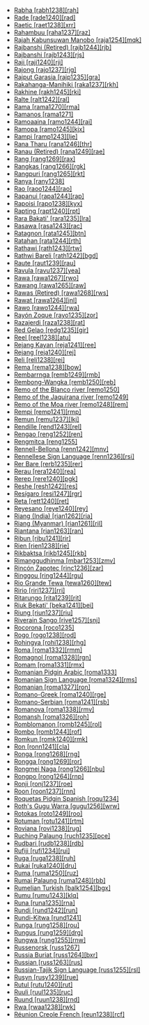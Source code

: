 - [Rabha [rabh1238][rah]](tree/sino1245/brah1260/bodo1279/koch1249/rabh1238/md.ini)
- [Rade [rade1240][rad]](tree/aust1307/mala1545/mala1536/nort3170/cham1327/cham1330/high1280/rade1241/rade1240/md.ini)
- [Raetic [raet1238][xrr]](tree/uncl1493/raet1238/md.ini)
- [Rahambuu [raha1237][raz]](tree/aust1307/mala1545/cele1242/east2488/sout2928/bung1268/west2566/west2567/raha1237/md.ini)
- [Rajah Kabunsuwan Manobo [raja1254][mqk]](tree/aust1307/mala1545/grea1284/mano1276/cent2255/east2778/east2742/east2478/raja1254/md.ini)
- [Rajbanshi (Retired) [rajb1244][rjb]](tree/book1242/rajb1244/md.ini)
- [Rajbanshi [rajb1243][rjs]](tree/indo1319/indo1320/indo1321/indo1323/oriy1254/gaud1237/kamt1240/west2382/rajb1243/md.ini)
- [Raji [raji1240][rji]](tree/sino1245/raji1239/raji1240/md.ini)
- [Rajong [rajo1237][rjg]](tree/aust1307/mala1545/cent2237/cent2245/flor1240/flor1241/mang1430/waer1238/rajo1237/md.ini)
- [Rajput Garasia [rajp1235][gra]](tree/indo1319/indo1320/indo1321/indo1322/subc1234/bhil1254/gara1268/rajp1235/md.ini)
- [Rakahanga-Manihiki [raka1237][rkh]](tree/aust1307/mala1545/cent2237/east2712/ocea1241/cent2060/east2445/poly1242/nucl1485/nort3246/solo1260/cent2298/east2449/cent2062/raka1237/md.ini)
- [Rakhine [rakh1245][rki]](tree/sino1245/burm1265/lolo1265/burm1266/sout3159/nucl1730/arak1255/rakh1245/md.ini)
- [Ralte [ralt1242][ral]](tree/sino1245/kuki1245/kuki1246/peri1260/nort3179/thad1239/ralt1242/md.ini)
- [Rama [rama1270][rma]](tree/chib1249/core1252/voti1248/rama1270/md.ini)
- [Ramanos [rama1271]](tree/rama1271/md.ini)
- [Ramoaaina [ramo1244][rai]](tree/aust1307/mala1545/cent2237/east2712/ocea1241/west2818/meso1253/newi1242/stge1234/kand1307/ramo1244/md.ini)
- [Ramopa [ramo1245][kjx]](tree/nort2933/ramo1245/md.ini)
- [Rampi [ramp1243][lje]](tree/aust1307/mala1545/cele1242/kail1255/kail1253/sout2926/ramp1243/md.ini)
- [Rana Tharu [rana1246][thr]](tree/indo1319/indo1320/indo1321/biha1245/thar1284/rana1246/md.ini)
- [Ranau (Retired) [rana1249][rae]](tree/book1242/rana1249/md.ini)
- [Rang [rang1269][rax]](tree/atla1278/volt1241/nort3149/came1255/samb1322/mumu1249/mumu1250/rang1269/md.ini)
- [Rangkas [rang1266][rgk]](tree/sino1245/bodi1256/tibe1275/east2777/pith1234/rang1266/md.ini)
- [Rangpuri [rang1265][rkt]](tree/indo1319/indo1320/indo1321/indo1323/oriy1254/gaud1237/kamt1240/rang1265/md.ini)
- [Ranya [rany1238]](tree/book1242/rany1238/md.ini)
- [Rao [raoo1244][rao]](tree/lowe1437/ramu1234/raoo1244/md.ini)
- [Rapanui [rapa1244][rap]](tree/aust1307/mala1545/cent2237/east2712/ocea1241/cent2060/east2445/poly1242/nucl1485/nort3246/solo1260/cent2298/east2449/rapa1244/md.ini)
- [Rapoisi [rapo1238][kyx]](tree/nort2933/rapo1238/md.ini)
- [Rapting [rapt1240][rpt]](tree/nucl1709/mada1298/croi1234/mabu1247/hans1243/uncl1506/rapt1240/md.ini)
- [Rara Bakati' [rara1235][lra]](tree/aust1307/mala1545/land1261/beny1238/baka1275/rara1236/rara1235/md.ini)
- [Rasawa [rasa1243][rac]](tree/lake1255/farw1236/rasa1242/rasa1243/md.ini)
- [Ratagnon [rata1245][btn]](tree/aust1307/mala1545/grea1284/cent2246/bisa1268/west2820/kuya1251/data1234/rata1245/md.ini)
- [Ratahan [rata1244][rth]](tree/aust1307/mala1545/sang1335/sout3155/rata1244/md.ini)
- [Rathawi [rath1243][rtw]](tree/indo1319/indo1320/indo1321/indo1322/subc1234/bhil1254/rath1243/md.ini)
- [Rathwi Bareli [rath1242][bgd]](tree/indo1319/indo1320/indo1321/indo1322/subc1234/bhil1254/paur1240/rath1242/md.ini)
- [Raute [raut1239][rau]](tree/sino1245/raji1239/raut1240/raut1239/md.ini)
- [Ravula [ravu1237][yea]](tree/drav1251/sout3133/sout3138/tami1291/tami1292/tami1293/tami1294/tami1297/tami1298/mala1541/ravu1238/ravu1237/md.ini)
- [Rawa [rawa1267][rwo]](tree/nucl1709/fini1244/fini1245/gusa1245/ufim1241/rawa1267/md.ini)
- [Rawang [rawa1265][raw]](tree/sino1245/nung1293/rawa1265/md.ini)
- [Rawas (Retired) [rawa1268][rws]](tree/book1242/rawa1268/md.ini)
- [Rawat [rawa1264][jnl]](tree/sino1245/raji1239/raut1240/rawa1264/md.ini)
- [Rawo [rawo1244][rwa]](tree/skoo1245/skou1238/serr1253/rawo1243/rawo1244/md.ini)
- [Rayón Zoque [rayo1235][zor]](tree/mixe1284/zoqu1261/chia1261/rayo1235/md.ini)
- [Razajerdi [raza1238][rat]](tree/indo1319/indo1320/iran1269/cent2317/cent2318/nort3177/tati1243/tati1244/sout3177/rama1272/raza1238/md.ini)
- [Red Gelao [redg1235][gir]](tree/taik1256/kada1291/sout3143/west2798/gela1265/nort3188/ahou1236/redg1235/md.ini)
- [Reel [reel1238][atu]](tree/nilo1247/west2493/dink1261/nuer1245/reel1238/md.ini)
- [Rejang Kayan [reja1241][ree]](tree/aust1307/mala1545/nort3253/kaya1335/kaya1336/kaya1333/reja1244/reja1241/md.ini)
- [Rejang [reja1240][rej]](tree/aust1307/mala1545/land1261/bida1239/bida1237/sado1238/reja1240/md.ini)
- [Reli [reli1238][rei]](tree/indo1319/indo1320/indo1321/indo1323/oriy1254/macr1269/reli1238/md.ini)
- [Rema [rema1238][bow]](tree/more1255/more1256/tond1250/rema1238/md.ini)
- [Rembarrnga [remb1249][rmb]](tree/gunw1250/gunw1253/east2701/jala1236/remb1249/md.ini)
- [Rembong-Wangka [remb1250][reb]](tree/aust1307/mala1545/cent2237/cent2245/flor1240/flor1241/mang1430/remb1250/md.ini)
- [Remo of the Blanco river [remo1250]](tree/pano1259/pano1256/main1279/pano1257/remo1250/md.ini)
- [Remo of the Jaquirana river [remo1249]](tree/pano1259/pano1256/main1279/pano1257/poya1240/remo1249/md.ini)
- [Remo of the Moa river [remo1248][rem]](tree/pano1259/pano1256/main1279/pano1257/head1239/remo1248/md.ini)
- [Rempi [remp1241][rmp]](tree/nucl1709/mada1298/croi1234/mabu1247/hans1243/remp1242/remp1241/md.ini)
- [Remun [remu1237][lkj]](tree/aust1307/mala1545/mala1536/nort3170/mala1538/nucl1733/iban1263/remu1237/md.ini)
- [Rendille [rend1243][rel]](tree/afro1255/cush1243/east2699/lowl1267/sout3055/main1283/omot1245/east2653/rend1243/md.ini)
- [Rengao [reng1252][ren]](tree/aust1305/bahn1264/nort3150/hres1236/hres1237/reng1252/md.ini)
- [Rengmitca [reng1255]](tree/sino1245/kuki1245/kuki1246/peri1260/khom1240/reng1255/md.ini)
- [Rennell-Bellona [renn1242][mnv]](tree/aust1307/mala1545/cent2237/east2712/ocea1241/cent2060/east2445/poly1242/nucl1485/renn1242/md.ini)
- [Rennellese Sign Language [renn1236][rsi]](tree/arti1236/renn1236/md.ini)
- [Rer Bare [rerb1235][rer]](tree/unat1236/rerb1235/md.ini)
- [Rerau [rera1240][rea]](tree/nucl1709/mada1298/raic1241/nuru1240/rera1240/md.ini)
- [Rerep [rere1240][pgk]](tree/aust1307/mala1545/cent2237/east2712/ocea1241/nort3195/cent2269/mala1539/east2753/cent2315/unua1238/rere1240/md.ini)
- [Reshe [resh1242][res]](tree/atla1278/volt1241/benu1247/kain1275/kain1276/resh1242/md.ini)
- [Resígaro [resi1247][rgr]](tree/araw1281/nort2990/inla1264/japu1236/resi1247/md.ini)
- [Reta [rett1240][ret]](tree/timo1261/alor1249/alor1250/west2787/stra1245/blag1241/rett1240/md.ini)
- [Reyesano [reye1240][rey]](tree/pano1259/taca1255/taka1267/taka1268/reye1240/md.ini)
- [Riang (India) [rian1262][ria]](tree/sino1245/brah1260/bodo1279/boro1284/dima1253/tipp1238/rian1262/md.ini)
- [Riang (Myanmar) [rian1261][ril]](tree/aust1305/khas1273/pala1352/west2791/rian1260/rian1261/md.ini)
- [Riantana [rian1263][ran]](tree/kolo1268/kima1245/rian1263/md.ini)
- [Ribun [ribu1241][rir]](tree/aust1307/mala1545/land1261/bida1239/sout2922/ribu1241/md.ini)
- [Rien [rien1238][rie]](tree/book1242/rien1238/md.ini)
- [Rikbaktsa [rikb1245][rkb]](tree/nucl1710/rikb1245/md.ini)
- [Rimanggudhinma [mbar1253][zmv]](tree/pama1250/pama1251/lama1273/mbar1253/md.ini)
- [Rincón Zapotec [rinc1236][zar]](tree/otom1299/east2557/popo1292/zapo1436/zapo1437/nucl1765/core1259/nort2987/rinc1237/rinc1236/md.ini)
- [Ringgou [ring1244][rgu]](tree/aust1307/mala1545/cent2237/cent2245/timo1259/west2545/rote1234/east2858/cent2375/east2859/east2860/ring1244/md.ini)
- [Rio Grande Tewa [tewa1260][tew]](tree/kiow1265/tewa1261/tewa1260/md.ini)
- [Ririo [riri1237][rri]](tree/aust1307/mala1545/cent2237/east2712/ocea1241/west2818/meso1253/newi1242/stge1234/nort3225/choi1242/east2760/riri1237/md.ini)
- [Ritarungo [rita1239][rit]](tree/pama1250/yuul1239/sout3142/rita1239/md.ini)
- [Riuk Bekati' [beka1241][bei]](tree/aust1307/mala1545/land1261/beny1238/baka1275/beka1241/md.ini)
- [Riung [riun1237][riu]](tree/aust1307/mala1545/cent2237/cent2245/flor1240/flor1241/mang1430/mang1436/riun1237/md.ini)
- [Riverain Sango [rive1257][snj]](tree/atla1278/volt1241/nort3149/came1255/uban1244/ngba1290/ngba1280/nucl1737/sang1327/rive1257/md.ini)
- [Rocorona [roco1235]](tree/chap1271/unun9892/roco1235/md.ini)
- [Rogo [rogo1238][rod]](tree/atla1278/volt1241/benu1247/kain1275/cent2242/shir1273/kamu1261/kamu1262/rogo1239/rogo1238/md.ini)
- [Rohingya [rohi1238][rhg]](tree/indo1319/indo1320/indo1321/indo1323/oriy1254/gaud1237/gaud1238/rohi1238/md.ini)
- [Roma [roma1332][rmm]](tree/aust1307/mala1545/cent2237/cent2245/timo1259/east2732/luan1261/kisa1265/roma1332/md.ini)
- [Romagnol [roma1328][rgn]](tree/indo1319/ital1284/lati1262/lati1263/impe1234/roma1334/ital1285/west2813/shif1234/nort3208/gall1279/emil1243/roma1328/md.ini)
- [Romam [roma1331][rmx]](tree/aust1305/bahn1264/nort3150/lama1291/roma1331/md.ini)
- [Romanian Pidgin Arabic [roma1333]](tree/pidg1258/arab1397/roma1333/md.ini)
- [Romanian Sign Language [roma1324][rms]](tree/sign1238/deaf1237/lsfi1234/cent2306/roma1324/md.ini)
- [Romanian [roma1327][ron]](tree/indo1319/ital1284/lati1262/lati1263/impe1234/roma1334/east2714/macr1262/roma1327/md.ini)
- [Romano-Greek [roma1240][rge]](tree/indo1319/grae1234/gree1276/east2798/koin1234/mode1266/nucl1783/roma1240/md.ini)
- [Romano-Serbian [roma1241][rsb]](tree/mixe1287/serb1269/roma1241/md.ini)
- [Romanova [roma1338][rmv]](tree/arti1236/roma1338/md.ini)
- [Romansh [roma1326][roh]](tree/indo1319/ital1284/lati1262/lati1263/impe1234/roma1334/ital1285/west2813/shif1234/nort3208/gall1280/roma1326/md.ini)
- [Romblomanon [romb1245][rol]](tree/aust1307/mala1545/grea1284/cent2246/bisa1268/cent2263/romb1245/md.ini)
- [Rombo [romb1244][rof]](tree/atla1278/volt1241/benu1247/bant1294/sout3152/narr1281/east2731/nort3203/kili1269/chag1248/chag1250/romb1244/md.ini)
- [Romkun [romk1240][rmk]](tree/lowe1437/ramu1234/goam1234/tamo1242/brer1241/romk1240/md.ini)
- [Ron [ronn1241][cla]](tree/afro1255/chad1250/west2785/west2714/west2716/roni1235/ronn1241/md.ini)
- [Ronga [rong1268][rng]](tree/atla1278/volt1241/benu1247/bant1294/sout3152/narr1281/east2731/sout3180/ngun1275/tswa1254/rong1268/md.ini)
- [Rongga [rong1269][ror]](tree/aust1307/mala1545/cent2237/cent2245/flor1240/flor1241/ngad1265/ngad1266/ngad1267/rong1269/md.ini)
- [Rongmei Naga [rong1266][nbu]](tree/sino1245/kuki1245/zeme1241/rong1266/md.ini)
- [Rongpo [rong1264][rnp]](tree/sino1245/bodi1256/tibe1275/east2777/cent2311/rong1264/md.ini)
- [Ronji [ronj1237][roe]](tree/aust1307/mala1545/cent2237/east2712/ocea1241/west2818/nort3206/nger1241/viti1243/belr1234/ronj1237/md.ini)
- [Roon [roon1237][rnn]](tree/aust1307/mala1545/cent2237/east2712/sout2850/sout3229/cend1238/biak1249/biak1250/roon1237/md.ini)
- [Roquetas Pidgin Spanish [roqu1234]](tree/pidg1258/span1268/roqu1234/md.ini)
- [Roth's Gugu Warra [gugu1256][wrw]](tree/pama1250/unun9964/gugu1256/md.ini)
- [Rotokas [roto1249][roo]](tree/nort2933/roto1248/roto1249/md.ini)
- [Rotuman [rotu1241][rtm]](tree/aust1307/mala1545/cent2237/east2712/ocea1241/cent2060/rotu1241/md.ini)
- [Roviana [rovi1238][rug]](tree/aust1307/mala1545/cent2237/east2712/ocea1241/west2818/meso1253/newi1242/stge1234/nort3225/newg1239/east2761/rovi1239/rovi1238/md.ini)
- [Ruching Palaung [ruch1235][pce]](tree/aust1305/khas1273/pala1352/west2791/pala1336/ruch1235/md.ini)
- [Rudbari [rudb1238][rdb]](tree/indo1319/indo1320/iran1269/cent2317/cent2318/nort3177/casp1236/gila1242/rudb1238/md.ini)
- [Rufiji [rufi1234][rui]](tree/book1242/rufi1234/md.ini)
- [Ruga [ruga1238][ruh]](tree/sino1245/brah1260/bodo1279/koch1249/ruga1238/md.ini)
- [Rukai [ruka1240][dru]](tree/aust1307/ruka1240/md.ini)
- [Ruma [ruma1250][ruz]](tree/unat1236/atla1280/ruma1250/md.ini)
- [Rumai Palaung [ruma1248][rbb]](tree/aust1305/khas1273/pala1352/west2791/ruma1248/md.ini)
- [Rumelian Turkish [balk1254][bgx]](tree/turk1311/comm1245/oghu1243/nucl1769/west2406/balk1254/md.ini)
- [Rumu [rumu1243][klq]](tree/tura1263/rumu1243/md.ini)
- [Runa [runa1235][rna]](tree/unat1236/choc1284/runa1235/md.ini)
- [Rundi [rund1242][run]](tree/atla1278/volt1241/benu1247/bant1294/sout3152/narr1281/east2731/nort3203/grea1289/west2842/kivu1239/rwan1241/rund1242/md.ini)
- [Rundi-Kitwa [rund1241]](tree/atla1278/volt1241/benu1247/bant1294/sout3152/narr1281/east2731/nort3203/grea1289/west2842/kivu1239/rwan1241/rund1241/md.ini)
- [Runga [rung1258][rou]](tree/maba1274/maba1275/rung1257/rung1258/md.ini)
- [Rungus [rung1259][drg]](tree/aust1307/mala1545/nort3253/sout3154/grea1293/dusu1277/rung1260/rung1259/md.ini)
- [Rungwa [rung1255][rnw]](tree/atla1278/volt1241/benu1247/bant1294/sout3152/narr1281/east2731/corr1234/mboz1235/mwik1240/fipa1240/malu1251/rung1255/md.ini)
- [Russenorsk [russ1267]](tree/pidg1258/russ1269/russ1267/md.ini)
- [Russia Buriat [russ1264][bxr]](tree/mong1349/mong1329/oira1260/khal1273/buri1258/russ1264/md.ini)
- [Russian [russ1263][rus]](tree/indo1319/balt1263/slav1255/east1426/russ1263/md.ini)
- [Russian-Tajik Sign Language [russ1255][rsl]](tree/sign1238/deaf1237/russ1270/russ1255/md.ini)
- [Rusyn [rusy1239][rue]](tree/indo1319/balt1263/slav1255/east1426/ukra1257/rusy1239/md.ini)
- [Rutul [rutu1240][rut]](tree/nakh1245/dagh1238/lezg1248/nucl1321/west2428/rutu1240/md.ini)
- [Ruuli [ruul1235][ruc]](tree/atla1278/volt1241/benu1247/bant1294/sout3152/narr1281/east2731/nort3203/grea1289/west2841/ruta1242/nort3228/ruul1235/md.ini)
- [Ruund [ruun1238][rnd]](tree/atla1278/volt1241/benu1247/bant1294/sout3152/narr1281/cent2260/njil1234/sout3233/chok1246/ruun1239/lund1275/ruun1240/ruun1238/md.ini)
- [Rwa [rwaa1238][rwk]](tree/atla1278/volt1241/benu1247/bant1294/sout3152/narr1281/east2731/nort3203/kili1269/chag1248/chag1250/west2852/rwaa1238/md.ini)
- [Réunion Creole French [reun1238][rcf]](tree/indo1319/ital1284/lati1262/lati1263/impe1234/roma1334/ital1285/west2813/shif1234/nort3208/gall1280/oila1234/cent2283/macr1273/reun1238/md.ini)

